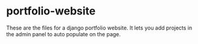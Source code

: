 # portfolio-website
These are the files for a django portfolio website.  It lets you add projects in the admin panel to auto populate on the page.
